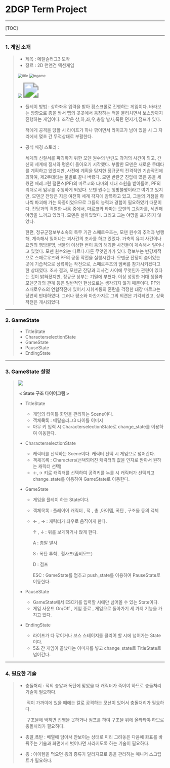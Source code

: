 # 2DGP Term Project

------



[TOC]

------

### 1. 게임 소개

> - 제목 : 메탈슬러그3 모작
> - 장르 : 2D 런앤건 액션게임
>
> <img src="https://github.com/honey1586/2DGP/blob/master/Term_Project/Images/title_screenshot.png?raw=true" alt="title" style="zoom:80%;" />  <img src="https://github.com/honey1586/2DGP/blob/master/Term_Project/Images/ingame_screenshot.jpg?raw=true" alt="ingame" style="zoom: 80%;" />
>
> <img src="https://github.com/honey1586/2DGP/blob/master/Term_Project/Images/%EC%BA%90%EB%A6%AD%ED%84%B0%EC%84%A0%ED%83%9D%EC%B0%BD.JPG?raw=true" style="zoom:80%;" /> <img src="https://github.com/honey1586/2DGP/blob/master/Term_Project/Images/%ED%98%88%EC%82%AC%ED%8F%AC.jpg?raw=true" style="zoom:300%;" />
>
> [^인-게임 스크린샷]:  메탈슬러그3 타이틀, 인-게임 , 캐릭터 선택창
>
> - 플레이 방법 : 상하좌우 입력을 받아 횡스크롤로 진행하는 게임이다. 바라보는 방향으로 총을 쏴서 맵의 곳곳에서 등장하는 적을 물리치면서 보스방까지 진행하는 게임이다. 조작은 상,하,좌,우,총알 발사,폭탄 던지기,점프가 있다.
>
>   적에게 공격을 당할 시 라이프가 하나 깎이면서 라이프가 남아 있을 시 그 자리에서 몇초 간 무적상태로 부활한다.
>
> - 공식 배경 스토리 : 
>
>   세계의 신질서를 파괴하기 위한 모덴 원수의 반란도 과거의 사건이 되고, 간신히 세계에 질서와 평온이 돌아오기 시작했다. 부활한 모덴은 새로운 쿠데타를 계획하고 있었지만, 사전에 계획을 탐지한 정규군의 전격적인 기습작전에 의하여, 제2쿠데타는 불발로 끝나 버렸다. 모덴 반란군 진압에 많은 공을 세웠던 페레그린 팰콘스(PF)의 마르코와 타마의 제대 소원을 받아들여, PF의 리더로서 임무를 수행하게 되었다. 모덴 원수는 행방불명이라고 여기고 있지만, 모덴군 잔당은 지금 여전히 세계 각지에 잠복하고 있고, 그들의 거점을 하나씩 파괴해 가는 와중이었으므로 그들의 능력과 경험이 필요하였기 때문이다. 잔당과의 격렬한 싸움 중에서, 마르코와 타마는 모덴의 그림자를, 세번째 야망을 느끼고 있었다. 모덴은 살아있었다. 그리고 그는 야망을 포기하지 않았다.
>
>   한편, 정규군정보부소속의 특무 기관 스패로우즈는, 모덴 원수의 추적과 병행해, 계속해서 일어나는 괴사건의 조사를 하고 있었다. 가축의 유괴 사건이나 요원의 행방불명, 생물의 이상한 변이 등의 해괴한 사건들이 계속해서 일어나고 있었다. 모덴 원수와는 다르다.다른 무엇인가가 있다. 정보부는 반강제적으로 스패로우즈와 PF의 공동 작전을 실행시킨다. 모덴군 잔당이 숨어있는 곳에 기습적으로 상륙하는 작전으로, 스패로우즈의 멤버를 참가시키겠다고 한 상태였다. 조사 결과, 모덴군 잔당과 괴사건 사이에 무엇인가 관련이 있다는 것이 밝혀졌지만, 정규군 상부는 기밀에 부쳤다. 이상 성장한 거대 생물과 모덴군과의 관계 등은 일반적인 현상으로는 생각되지 않기 때문이다. PF와 스패로우즈의 연합작전에 있어서 지휘계통의 혼란을 걱정한 대장 마르코는 당연히 반대하였다. 그러나 평소와 마찬가지로 그의 의견은 기각되었고, 상륙 작전은 개시되었다. 
>
> [출처]: https://namu.wiki/w/%EB%A9%94%ED%83%88%EC%8A%AC%EB%9F%AC%EA%B7%B8%203?from=%EB%A9%94%ED%83%88%EC%8A%AC%EB%9F%AC%EA%B7%B83



------

### 2. GameState

> - TitleState
> - CharacterselectionState
> - GameState
> - PauseState
> - EndingState

------

### 3. GameState 설명

> ![](https://github.com/honey1586/2DGP/blob/master/Term_Project/Images/%EB%8B%A4%EC%9D%B4%EC%96%B4%EA%B7%B8%EB%9E%A8.JPG?raw=true) 
>
> ​                                                 **< State 구조 다이어그램 >**
>
> - TitleState 
>
>   - 게임의 타이틀 화면을 관리하는 Scene이다.
>   - 객체목록 : 메탈슬러그3 타이틀 이미지
>   - 아무 키 입력 시 CharacterselectionState로 change_state를 이용하여 이동한다.
>
> - CharacterselectionState
>
>   - 캐릭터를 선택하는 Scene이다. 캐릭터 선택 시 게임으로 넘어간다.
>   - 객체목록 : Characters(선택되어진 캐릭터의 값을 인자로 받아서 원하는 캐릭터 선택)
>   - ←,→ 키로 캐릭터를 선택하여 공격키를 누를 시 캐릭터가 선택되고 change_state를 이용하여 GameState로 이동한다.
>
> - GameState
>
>   - 게임을 플레이 하는 State이다.
>
>   - 객체목록 : 플레이어 캐릭터 , 적 , 총 ,아이템, 폭탄 , 구조물 등의 객체
>
>   - ← , →  : 캐릭터가 좌우로 움직이게 한다.  
>
>     ↑ , ↓ : 위를 보게하거나 앉게 한다.
>
>     A  : 총알 발사
>
>     S  : 폭탄 투척 , 혈사포(좀비모드)
>
>     D  : 점프
>
>     ESC : GameState를 멈추고 push_state를 이용하여 PauseState로 이동한다. 
>
> - PauseState
>
>   - GameState에서 ESC키를 입력할 시에만 넘어올 수 있는 State이다.
>   - 게임 사운드 On/Off , 게임 종료 , 게임으로 돌아가기 세 가지 기능을 가지고 있다.
>
> - EndingState
>
>   - 라이프가 다 깎이거나 보스 스테이지를 클리어 할 시에 넘어가는 State이다.
>   - 5초 간 게임이 끝났다는 이미지를 넣고 change_state로 TitleState로 넘어간다. 

------

### 4. 필요한 기술

> - 충돌처리 : 적의 총알과 폭탄에 맞았을 때 캐릭터가 죽어야 하므로 충돌처리 기술이 필요하다.
>
>   ​                  적이 가까이에 있을 때에는 칼로 공격하는 모션이 있어서 충돌처리가 필요하다.
>
>   ​                  구조물에 막히면 진행을 못하거나 점프를 하여 구조물 위에 올라타야 하므로 충돌처리가 필요하다.
>
> - 총알,폭탄 : 배열에 담아서 안보이는 상태로 미리 그려놓은 다음에 좌표를 바꿔주는 기술과 화면에서 벗어나면 사라지도록 하는 기술이 필요하다.
>
> - 총 : 아이템을 먹으면 총의 종류가 달라지므로 총을 관리하는 매니저 스크립트가 필요하다.

